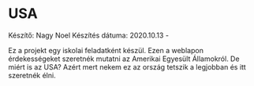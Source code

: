 # USA
Készítő: Nagy Noel
Készítés dátuma: 2020.10.13 -

Ez a projekt egy iskolai feladatként készül.
Ezen a weblapon érdekességeket szeretnék mutatni az Amerikai Egyesült Államokról.
De miért is az USA? Azért mert nekem ez az ország tetszik a legjobban és itt szeretnék élni.